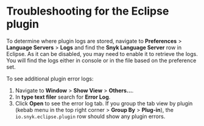# Troubleshooting for the Eclipse plugin

To determine where plugin logs are stored, navigate to **Preferences** > **Language Servers** > **Logs** and find the **Snyk Language Server** row in Eclipse. As it can be disabled, you may need to enable it to retrieve the logs. You will find the logs either in console or in the file based on the preference set.

To see additional plugin error logs:

1. Navigate to **Window** > **Show View** > **Others...**.&#x20;
2. In **type text filer** search for **Error Log**.&#x20;
3. Click **Open** to see the error log tab. If you group the tab view by plugin (kebab menu in the top right corner > **Group By** > **Plug-in**), the `io.snyk.eclipse.plugin` row should show any plugin errors.
